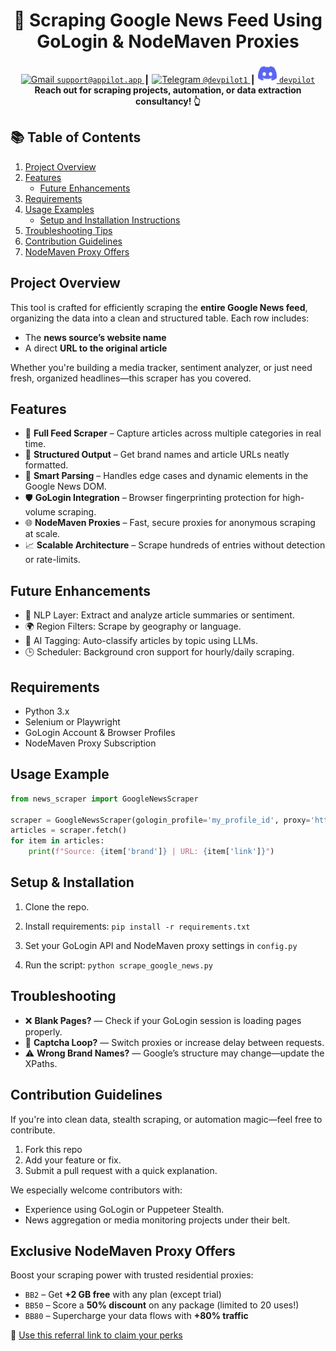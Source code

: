 <h1 align="center">📰 Scraping Google News Feed Using GoLogin & NodeMaven Proxies</h1>


<div align="center">
  <a href="mailto:support@appilot.app">
    <img alt="Gmail" width="30px" src="https://edent.github.io/SuperTinyIcons/images/svg/gmail.svg" />
    <code>support@appilot.app</code>
  </a>
  <span> ┃ </span>

  <a href="https://t.me/devpilot1">
    <img alt="Telegram" width="30px" src="https://edent.github.io/SuperTinyIcons/images/svg/telegram.svg" />
    <code>@devpilot1</code>
  </a>
  <span> ┃ </span>

  <a href="https://discord.gg/J5paBYqgVx">
    <img alt="Discord" width="30px" src="https://github.com/Zeeshanahmad4/RealEstateMate-WhatsApp-Group-Management-Bot/blob/main/discord-icon-svgrepo-com.svg" />
    <code>devpilot</code>
  </a>

<br />
  <strong>Reach out for scraping projects, automation, or data extraction consultancy! 👆</strong>
</div>



## 📚 Table of Contents

1. [Project Overview](#project-overview)
2. [Features](#features)
    - [Future Enhancements](#future-enhancements)
3. [Requirements](#requirements)
4. [Usage Examples](#usage-examples)
   - [Setup and Installation Instructions](#setup-and-installation-instructions)
5. [Troubleshooting Tips](#troubleshooting-tips)
6. [Contribution Guidelines](#contribution-guidelines)
7. [NodeMaven Proxy Offers](#exclusive-nodemaven-proxy-offers)


## Project Overview
This tool is crafted for efficiently scraping the **entire Google News feed**, organizing the data into a clean and structured table. Each row includes:
- The **news source’s website name**
- A direct **URL to the original article**

Whether you're building a media tracker, sentiment analyzer, or just need fresh, organized headlines—this scraper has you covered.

## Features
- 📰 **Full Feed Scraper** – Capture articles across multiple categories in real time.
- 🔎 **Structured Output** – Get brand names and article URLs neatly formatted.
- 🧠 **Smart Parsing** – Handles edge cases and dynamic elements in the Google News DOM.
- 🛡️ **GoLogin Integration** – Browser fingerprinting protection for high-volume scraping.
- 🌐 **NodeMaven Proxies** – Fast, secure proxies for anonymous scraping at scale.
- 📈 **Scalable Architecture** – Scrape hundreds of entries without detection or rate-limits.


## Future Enhancements
- 🧩 NLP Layer: Extract and analyze article summaries or sentiment.
- 🌍 Region Filters: Scrape by geography or language.
- 🧠 AI Tagging: Auto-classify articles by topic using LLMs.
- 🕒 Scheduler: Background cron support for hourly/daily scraping.


## Requirements
- Python 3.x
- Selenium or Playwright
- GoLogin Account & Browser Profiles
- NodeMaven Proxy Subscription


## Usage Example

```python
from news_scraper import GoogleNewsScraper

scraper = GoogleNewsScraper(gologin_profile='my_profile_id', proxy='http://user:pass@proxy')
articles = scraper.fetch()
for item in articles:
    print(f"Source: {item['brand']} | URL: {item['link']}")
```


## Setup & Installation
1. Clone the repo.
2. Install requirements:
```pip install -r requirements.txt```

3. Set your GoLogin API and NodeMaven proxy settings in ```config.py```
4. Run the script:
```python scrape_google_news.py```

## Troubleshooting
- ❌ **Blank Pages?** — Check if your GoLogin session is loading pages properly.
- 🔄 **Captcha Loop?** — Switch proxies or increase delay between requests.
- ⚠️ **Wrong Brand Names?** — Google’s structure may change—update the XPaths.


## Contribution Guidelines
If you're into clean data, stealth scraping, or automation magic—feel free to contribute.
1. Fork this repo
2. Add your feature or fix.
3. Submit a pull request with a quick explanation.

We especially welcome contributors with:
- Experience using GoLogin or Puppeteer Stealth.
- News aggregation or media monitoring projects under their belt.

## Exclusive NodeMaven Proxy Offers
Boost your scraping power with trusted residential proxies:
- ```BB2``` – Get **+2 GB free** with any plan (except trial)
- ```BB50``` – Score a **50% discount** on any package (limited to 20 uses!)
- ```BB80``` – Supercharge your data flows with **+80% traffic**

🎯 [Use this referral link to claim your perks](https://nodemaven.com/?a_aid=Zeeshanahmad4)


